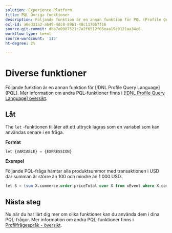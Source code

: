```yaml
---
solution: Experience Platform
title: PQL Övriga funktioner
description: Följande funktion är en annan funktion för PQL (Profile Query Language).
exl-id: a6ed31a2-a649-4dc8-89b1-48c1170b7f16
source-git-commit: dbb7e0987521c7a2f6512f05eaa19e0121aa34c6
workflow-type: tm+mt
source-wordcount: '115'
ht-degree: 2%

---
```


# Diverse funktioner

Följande funktion är en annan funktion för [!DNL Profile Query Language] (PQL). Mer information om andra PQL-funktioner finns i [[!DNL Profile Query Language] översikt](./overview.md).

## Låt

The `let` -funktionen tillåter att ett uttryck lagras som en variabel som kan användas senare i en fråga.

**Format**

```sql
let {VARIABLE} = {EXPRESSION}
```

**Exempel**

Följande PQL-fråga hämtar alla produktsummor med transaktionen i USD där summan är större än 100 och mindre än 1 000 USD.

```sql
let S = (sum X.commerce.order.priceTotal over X from xEvent where X.commerce.order.currencyCode = "USD") in (S > 100 and S < 1000)
```

## Nästa steg

Nu när du har lärt dig mer om olika funktioner kan du använda dem i dina PQL-frågor. Mer information om andra PQL-funktioner finns i [Profilfrågespråk - översikt](./overview.md).
